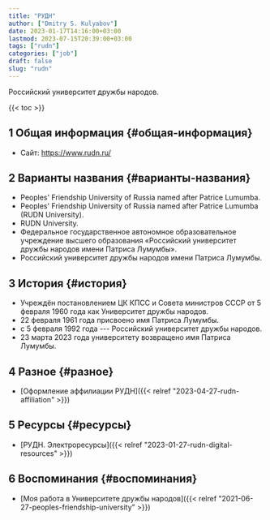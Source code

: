 ```yaml
---
title: "РУДН"
author: ["Dmitry S. Kulyabov"]
date: 2023-01-17T14:16:00+03:00
lastmod: 2023-07-15T20:39:00+03:00
tags: ["rudn"]
categories: ["job"]
draft: false
slug: "rudn"
---
```


Российский университет дружбы народов.

<!--more-->

{{< toc >}}


## <span class="section-num">1</span> Общая информация {#общая-информация}

-   Сайт: <https://www.rudn.ru/>


## <span class="section-num">2</span> Варианты названия {#варианты-названия}

-   Peoples' Friendship University of Russia named after Patrice Lumumba.
-   Peoples' Friendship University of Russia named after Patrice Lumumba (RUDN University).
-   RUDN University.
-   Федеральное государственное автономное образовательное учреждение высшего образования «Российский университет дружбы народов имени Патриса Лумумбы».
-   Российский университет дружбы народов имени Патриса Лумумбы.


## <span class="section-num">3</span> История {#история}

-   Учреждён постановлением ЦК КПСС и Совета министров СССР от 5 февраля 1960 года как Университет дружбы народов.
-   22 февраля 1961 года присвоено имя Патриса Лумумбы.
-   с 5 февраля 1992 года --- Российский университет дружбы народов.
-   23 марта 2023 года университету возвращено имя Патриса Лумумбы.


## <span class="section-num">4</span> Разное {#разное}

-   [Оформление аффилиации РУДН]({{< relref "2023-04-27-rudn-affiliation" >}})


## <span class="section-num">5</span> Ресурсы {#ресурсы}

-   [РУДН. Электроресурсы]({{< relref "2023-01-27-rudn-digital-resources" >}})


## <span class="section-num">6</span> Воспоминания {#воспоминания}

-   [Моя работа в Университете дружбы народов]({{< relref "2021-06-27-peoples-friendship-university" >}})
